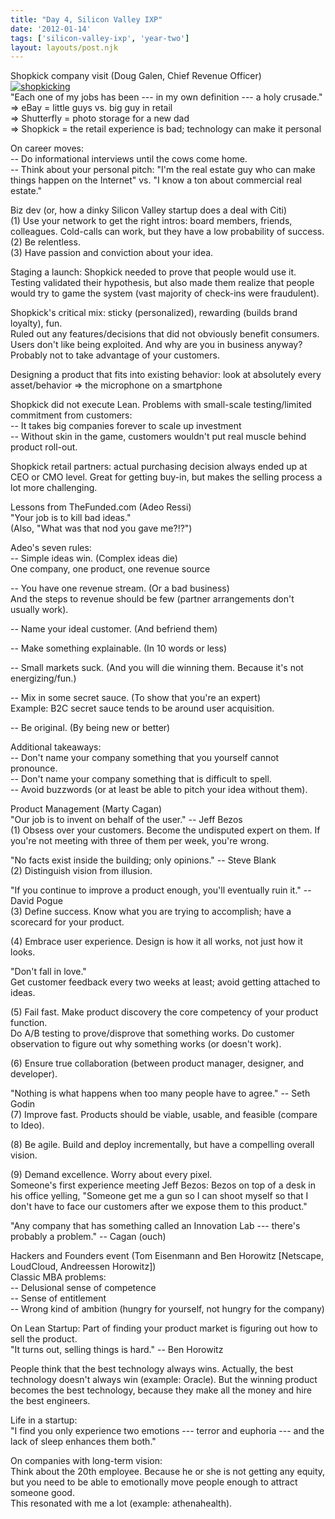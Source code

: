 ```yaml
---
title: "Day 4, Silicon Valley IXP"
date: '2012-01-14'
tags: ['silicon-valley-ixp', 'year-two']
layout: layouts/post.njk
---
```


Shopkick company visit (Doug Galen, Chief Revenue Officer)\
[![](../../img/IMG_0549-300x224.jpg "shopkicking")](../../img/IMG_0549.jpg)\
"Each one of my jobs has been --- in my own definition --- a holy crusade."\
=> eBay = little guys vs. big guy in retail\
=> Shutterfly = photo storage for a new dad\
=> Shopkick = the retail experience is bad; technology can make it personal

On career moves:\
-- Do informational interviews until the cows come home.\
-- Think about your personal pitch: "I'm the real estate guy who can make things happen on the Internet" vs. "I know a ton about commercial real estate."

Biz dev (or, how a dinky Silicon Valley startup does a deal with Citi)\
(1) Use your network to get the right intros: board members, friends, colleagues. Cold-calls can work, but they have a low probability of success.\
(2) Be relentless.\
(3) Have passion and conviction about your idea.

Staging a launch: Shopkick needed to prove that people would use it. Testing validated their hypothesis, but also made them realize that people would try to game the system (vast majority of check-ins were fraudulent).

Shopkick's critical mix: sticky (personalized), rewarding (builds brand loyalty), fun.\
Ruled out any features/decisions that did not obviously benefit consumers. Users don't like being exploited. And why are you in business anyway? Probably not to take advantage of your customers.

Designing a product that fits into existing behavior: look at absolutely every asset/behavior => the microphone on a smartphone

Shopkick did not execute Lean. Problems with small-scale testing/limited commitment from customers:\
-- It takes big companies forever to scale up investment\
-- Without skin in the game, customers wouldn't put real muscle behind product roll-out.

Shopkick retail partners: actual purchasing decision always ended up at CEO or CMO level. Great for getting buy-in, but makes the selling process a lot more challenging.

Lessons from TheFunded.com (Adeo Ressi)\
"Your job is to kill bad ideas."\
(Also, "What was that nod you gave me?!?")

Adeo's seven rules:\
-- Simple ideas win. (Complex ideas die)\
One company, one product, one revenue source

-- You have one revenue stream. (Or a bad business)\
And the steps to revenue should be few (partner arrangements don't usually work).

-- Name your ideal customer. (And befriend them)

-- Make something explainable. (In 10 words or less)

-- Small markets suck. (And you will die winning them. Because it's not energizing/fun.)

-- Mix in some secret sauce. (To show that you're an expert)\
Example: B2C secret sauce tends to be around user acquisition.

-- Be original. (By being new or better)

Additional takeaways:\
-- Don't name your company something that you yourself cannot pronounce.\
-- Don't name your company something that is difficult to spell.\
-- Avoid buzzwords (or at least be able to pitch your idea without them).

Product Management (Marty Cagan)\
"Our job is to invent on behalf of the user." -- Jeff Bezos\
(1) Obsess over your customers. Become the undisputed expert on them. If you're not meeting with three of them per week, you're wrong.

"No facts exist inside the building; only opinions." -- Steve Blank\
(2) Distinguish vision from illusion.

"If you continue to improve a product enough, you'll eventually ruin it." -- David Pogue\
(3) Define success. Know what you are trying to accomplish; have a scorecard for your product.

(4) Embrace user experience. Design is how it all works, not just how it looks.

"Don't fall in love."\
Get customer feedback every two weeks at least; avoid getting attached to ideas.

(5) Fail fast. Make product discovery the core competency of your product function.\
Do A/B testing to prove/disprove that something works. Do customer observation to figure out why something works (or doesn't work).

(6) Ensure true collaboration (between product manager, designer, and developer).

"Nothing is what happens when too many people have to agree." -- Seth Godin\
(7) Improve fast. Products should be viable, usable, and feasible (compare to Ideo).

(8) Be agile. Build and deploy incrementally, but have a compelling overall vision.

(9) Demand excellence. Worry about every pixel.\
Someone's first experience meeting Jeff Bezos: Bezos on top of a desk in his office yelling, "Someone get me a gun so I can shoot myself so that I don't have to face our customers after we expose them to this product."

"Any company that has something called an Innovation Lab --- there's probably a problem." -- Cagan (ouch)

Hackers and Founders event (Tom Eisenmann and Ben Horowitz [Netscape, LoudCloud, Andreessen Horowitz])\
Classic MBA problems:\
-- Delusional sense of competence\
-- Sense of entitlement\
-- Wrong kind of ambition (hungry for yourself, not hungry for the company)

On Lean Startup: Part of finding your product market is figuring out how to sell the product.\
"It turns out, selling things is hard." -- Ben Horowitz

People think that the best technology always wins. Actually, the best technology doesn't always win (example: Oracle). But the winning product becomes the best technology, because they make all the money and hire the best engineers.

Life in a startup:\
"I find you only experience two emotions --- terror and euphoria --- and the lack of sleep enhances them both."

On companies with long-term vision:\
Think about the 20th employee. Because he or she is not getting any equity, but you need to be able to emotionally move people enough to attract someone good.\
This resonated with me a lot (example: athenahealth).
